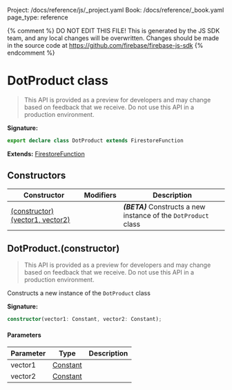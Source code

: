Project: /docs/reference/js/_project.yaml
Book: /docs/reference/_book.yaml
page_type: reference

{% comment %}
DO NOT EDIT THIS FILE!
This is generated by the JS SDK team, and any local changes will be
overwritten. Changes should be made in the source code at
https://github.com/firebase/firebase-js-sdk
{% endcomment %}

# DotProduct class
> This API is provided as a preview for developers and may change based on feedback that we receive. Do not use this API in a production environment.
> 


<b>Signature:</b>

```typescript
export declare class DotProduct extends FirestoreFunction 
```
<b>Extends:</b> [FirestoreFunction](./firestore_.firestorefunction.md#firestorefunction_class)

## Constructors

|  Constructor | Modifiers | Description |
|  --- | --- | --- |
|  [(constructor)(vector1, vector2)](./firestore_.dotproduct.md#dotproductconstructor) |  | <b><i>(BETA)</i></b> Constructs a new instance of the <code>DotProduct</code> class |

## DotProduct.(constructor)

> This API is provided as a preview for developers and may change based on feedback that we receive. Do not use this API in a production environment.
> 

Constructs a new instance of the `DotProduct` class

<b>Signature:</b>

```typescript
constructor(vector1: Constant, vector2: Constant);
```

#### Parameters

|  Parameter | Type | Description |
|  --- | --- | --- |
|  vector1 | [Constant](./firestore_.constant.md#constant_class) |  |
|  vector2 | [Constant](./firestore_.constant.md#constant_class) |  |


